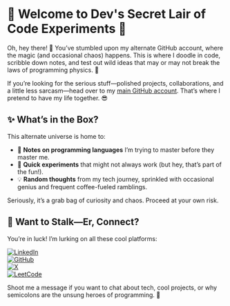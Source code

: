 # 🌟 Welcome to Dev's Secret Lair of Code Experiments 🌟

Oh, hey there! 👋 You’ve stumbled upon my alternate GitHub account, where the magic (and occasional chaos) happens. This is where I doodle in code, scribble down notes, and test out wild ideas that may or may not break the laws of programming physics. 🚀

If you’re looking for the serious stuff—polished projects, collaborations, and a little less sarcasm—head over to my [main GitHub account](https://github.com/DevPanchal2005). That’s where I pretend to have my life together. 😎

## ✨ What’s in the Box?

This alternate universe is home to:

- 📝 **Notes on programming languages** I’m trying to master before they master me.
- 🌱 **Quick experiments** that might not always work (but hey, that’s part of the fun!).
- 💡 **Random thoughts** from my tech journey, sprinkled with occasional genius and frequent coffee-fueled ramblings.

Seriously, it’s a grab bag of curiosity and chaos. Proceed at your own risk. 

## 🚀 Want to Stalk—Er, Connect?

You’re in luck! I’m lurking on all these cool platforms:  

[![LinkedIn](https://img.shields.io/badge/LinkedIn-0A66C2?style=for-the-badge&logo=linkedin&logoColor=white)](https://www.linkedin.com/in/dev-panchal-connect/)  
[![GitHub](https://img.shields.io/badge/GitHub-181717?style=for-the-badge&logo=github&logoColor=white)](https://github.com/DevPanchal2005)  
[![X](https://img.shields.io/badge/X-000000?style=for-the-badge&logo=x&logoColor=white)](https://x.com/DevPanchal2005)  
[![LeetCode](https://img.shields.io/badge/LeetCode-FFA116?style=for-the-badge&logo=leetcode&logoColor=white)](https://leetcode.com/u/DevPanchal2005/)  

Shoot me a message if you want to chat about tech, cool projects, or why semicolons are the unsung heroes of programming. 🤩  
